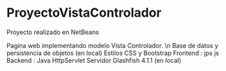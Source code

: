 # ProyectoVistaControlador
Proyecto realizado en NetBeans

Pagina web implementando modelo Vista Controlador. \n
	Base de datos y persistencia de objetos (en local)
	Estilos CSS y Bootstrap
	Frontend : jps js
	Backend : Java HttpServlet
	Servidor Glashfish 4.1.1 (en local)

